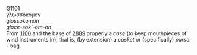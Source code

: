 <body>
  <p>G1101<br>  γλωσσόκομον  <br> glōssokomon  <br><i>gloce-sok‘-om-on </i><br>From <a href="g1100.htm">1100</a> and the base of <a href="g2889.htm">2889</a>  properly a <i>case</i> (to keep mouthpieces of wind instruments in), that is, (by extension) a <i>casket</i> or (specifically) <i>purse:</i> - bag.<br></p>
 </body>